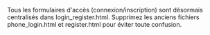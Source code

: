 Tous les formulaires d'accès (connexion/inscription) sont désormais centralisés dans login_register.html.
Supprimez les anciens fichiers phone_login.html et register.html pour éviter toute confusion.

